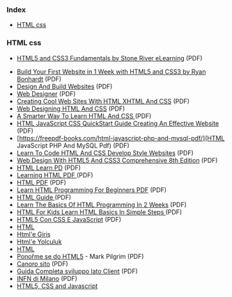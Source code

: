 ### Index

-   [HTML css](#html)

### HTML css

-   [HTML5 and CSS3 Fundamentals by Stone River eLearning](https://www.udemy.com/course/html5-fundamentals-for-beginners/) (PDF)

*   [Build Your First Website in 1 Week with HTML5 and CSS3 by Ryan Bonhardt](https://www.udemy.com/course/build-your-first-website-in-1-week/) (PDF)
*   [Design And Build Websites](https://freepdf-books.com/html-and-css-design-and-build-websites-book/) (PDF)
*   [Web Designer](https://freepdf-books.com/web-designing-html5-and-css4/) (PDF)
*   [Creating Cool Web Sites With HTML XHTML And CSS](https://freepdf-books.com/creating-cool-web-sites) (PDF)
*   [Web Designing HTML And CSS](https://freepdf-books.com/web-designing-html-and-css/) (PDF)
*   [A Smarter Way To Learn HTML And CSS ](https://freepdf-books.com/smarter-way-to-learn-html-and-css/) (PDF)
*   [HTML JavaScript CSS QuickStart Guide Creating An Effective Website](https://freepdf-books.com/html-javascript-css-quickstart-guide-creating-an-effective-website-pdf/) (PDF)
*   [https://freepdf-books.com/html-javascript-php-and-mysql-pdf/](HTML JavaScript PHP And MySQL Pdf) (PDF)
*   [Learn To Code HTML And CSS Develop Style Websites](https://freepdf-books.com/learn-to-code-html-and-css-develop-style-websites-pdf/) (PDF)
*   [Web Design With HTML5 And CSS3 Comprehensive 8th Edition](https://freepdf-books.com/web-design-with-html5-and-css3-comprehensive-8th-edition-pdf/) (PDF)
*   [HTML Learn PD](https://freepdf-books.com/html-learn-pdf/) (PDF)
*   [Learning HTML PDF ](https://freepdf-books.com/learning-html-pdf/) (PDF)
*   [HTML PDF](https://freepdf-books.com/html-pdf/) (PDF)
*   [Learn HTML Programming For Beginners PDF](https://freepdf-books.com/learn-html-programming-for-beginners-pdf/) (PDF)
*   [HTML Guide ](https://freepdf-books.com/html-guide-pdf/) (PDF)
*   [Learn The Basics Of HTML Programming In 2 Weeks](https://freepdf-books.com/learn-the-basics-of-html-programming-in-2-weeks-pdf/) (PDF)
*   [HTML For Kids Learn HTML Basics In Simple Steps ](https://freepdf-books.com/html-for-kids-learn-html-basics-in-simple-steps-pdf/) (PDF)
*   [HTML5 Con CSS E JavaScript](https://freepdf-books.com/html5-con-css-e-javascript-pdf/) (PDF)
*   [HTML](http://tutorialehtml.com/ro/introducere-in-html/)
*   [Html'e Giriş](http://www.htmldersleri.org)
*   [Html'e Yolculuk](https://github.com/paufsc/journey-to-html)
*   [HTML](http://ilkaddimlar.com/ders/html)
*   [Ponořme se do HTML5](https://knihy.nic.cz) - Mark Pilgrim (PDF)
*   [Canoro sito](http://canoro.altervista.org/guide/html/GuidaHTML22.pdf) (PDF)
*   [Guida Completa sviluppo lato Client](http://www.aiutamici.com/PortalWeb/eBook/ebook/Alessandro_Stella-Programmare_per_il_web.pdf) (PDF)
*   [INFN di Milano](http://www.mi.infn.it/~calcolo/corso_base_html/pdf/corso_base_html.pdf) (PDF)
*   [HTML5, CSS and Javascript](http://fromyou.tistory.com/581)
